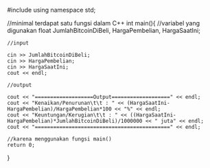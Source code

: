 #include <iostream>
using namespace std;

//minimal terdapat satu fungsi dalam C++
int main(){
	//variabel yang digunakan
	float JumlahBitcoinDiBeli, HargaPembelian, HargaSaatIni;

	//input

	cin >> JumlahBitcoinDiBeli;
	cin >> HargaPembelian;
	cin >> HargaSaatIni;
	cout << endl;

	//output

	cout << "===================Output===================" << endl;                                                            
	cout << "Kenaikan/Penurunan\t\t : " << (HargaSaatIni-HargaPembelian)/HargaPembelian*100 << "%" << endl;
	cout << "Keuntungan/Kerugian\t\t : " << ((HargaSaatIni-HargaPembelian)*JumlahBitcoinDiBeli)/1000000 << " juta" << endl;
	cout << "============================================" << endl; 

	//karena menggunakan fungsi main()
	return 0;
}
